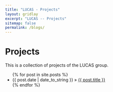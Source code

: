 ```yaml
---
title: "LUCAS - Projects"
layout: gridlay
excerpt: "LUCAS -- Projects"
sitemap: false
permalink: /blogs/
---
```

# Projects

This is a collection of projects of the LUCAS group.

<ul class="posts">
  {% for post in site.posts %}
    <li><span>{{ post.date | date_to_string }}</span> » <a href="{{ post.url }}" title="{{ post.title }}">{{ post.title }}</a></li>
  {% endfor %}
</ul>
